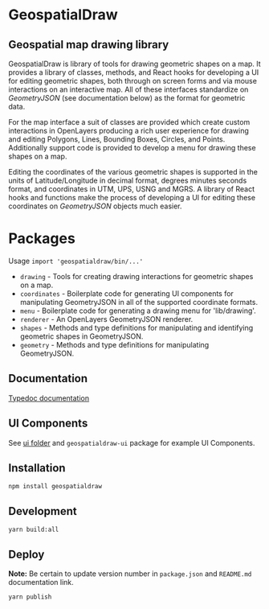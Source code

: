 # GeospatialDraw

## Geospatial map drawing library

GeospatialDraw is library of tools for drawing geometric shapes on a map. It provides a library of classes, methods, and React hooks for developing
a UI for editing geometric shapes, both through on screen forms and via mouse interactions on an interactive map. All of these interfaces standardize on *GeometryJSON* (see documentation below) as the format for geometric data.

For the map interface a suit of classes are provided which create custom interactions in OpenLayers producing a rich user experience for drawing and editing Polygons, Lines, Bounding Boxes, Circles, and Points. Additionally support code is provided to develop a menu for drawing these shapes on a map.

Editing the coordinates of the various geometric shapes is supported in the units of Latitude/Longitude in decimal format, degrees minutes seconds format, and coordinates in UTM, UPS, USNG and MGRS. A library of React hooks and functions make the process of developing a UI for editing these coordinates on *GeometryJSON* objects much easier.

# Packages

Usage `import 'geospatialdraw/bin/...'`

 * `drawing` - Tools for creating drawing interactions for geometric shapes on a map.
 * `coordinates` - Boilerplate code for generating UI components for manipulating GeometryJSON in all of the supported coordinate formats.
 * `menu` - Boilerplate code for generating a drawing menu for 'lib/drawing'.
 * `renderer` - An OpenLayers GeometryJSON renderer.
 * `shapes` - Methods and type definitions for manipulating and identifying geometric shapes in GeometryJSON.
 * `geometry` - Methods and type definitions for manipulating GeometryJSON.

## Documentation

[Typedoc documentation](https://unpkg.com/geospatialdraw@0.6.0/docs/index.html)

## UI Components

See [ui folder](ui/README.md) and `geospatialdraw-ui` package for example UI Components.

## Installation

`npm install geospatialdraw`

## Development

`yarn build:all`

## Deploy

**Note:** Be certain to update version number in `package.json` and `README.md` documentation link.

`yarn publish`

